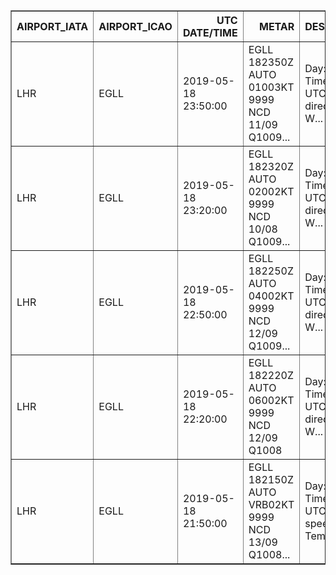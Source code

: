 


<table border="1" class="dataframe">  
    <thead>    
        <tr style="text-align: right;">
            <th>AIRPORT_IATA</th>
            <th>AIRPORT_ICAO</th>
            <th>UTC DATE/TIME</th>
            <th>METAR</th>
            <th>DESCRIPTION</th>
        </tr>  
    </thead>  
    <tbody>
        <tr>      
            <td>LHR</td>      
            <td>EGLL</td>
            <td>2019-05-18 23:50:00</td>
            <td>EGLL 182350Z AUTO 01003KT 9999 NCD 11/09 Q1009...</td>
            <td>Day: 18th Time: 23:50 UTC Wind direction: 10 W...</td>    
        </tr>    
        <tr>
            <td>LHR</td>
            <td>EGLL</td>
            <td>2019-05-18 23:20:00</td>
            <td>EGLL 182320Z AUTO 02002KT 9999 NCD 10/08 Q1009...</td>
            <td>Day: 18th Time: 23:20 UTC Wind direction: 20 W...</td>    
        </tr>
        <tr>
            <td>LHR</td>
            <td>EGLL</td>
            <td>2019-05-18 22:50:00</td>
            <td>EGLL 182250Z AUTO 04002KT 9999 NCD 12/09 Q1009...</td>
            <td>Day: 18th Time: 22:50 UTC Wind direction: 40 W...</td>    
        </tr>    
        <tr>
            <td>LHR</td>
            <td>EGLL</td>
            <td>2019-05-18 22:20:00</td>
            <td>EGLL 182220Z AUTO 06002KT 9999 NCD 12/09 Q1008</td>
            <td>Day: 18th Time: 22:20 UTC Wind direction: 60 W...</td>    
        </tr>    
        <tr>
            <td>LHR</td>
            <td>EGLL</td>
            <td>2019-05-18 21:50:00</td>
            <td>EGLL 182150Z AUTO VRB02KT 9999 NCD 13/09 Q1008...</td>
            <td>Day: 18th Time: 21:50 UTC Wind speed: 2kt Temp...</td>    
        </tr>  
    </tbody>
</table>








